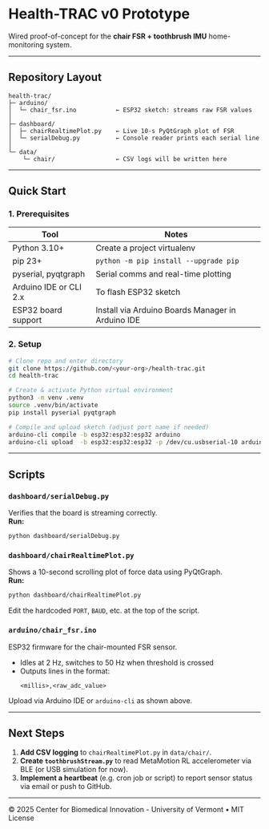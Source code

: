 # Health-TRAC v0 Prototype

Wired proof-of-concept for the **chair FSR + toothbrush IMU** home-monitoring system.

---

## Repository Layout

```
health-trac/
├─ arduino/
│  └─ chair_fsr.ino           ← ESP32 sketch: streams raw FSR values
│
├─ dashboard/
│  ├─ chairRealtimePlot.py    ← Live 10-s PyQtGraph plot of FSR
│  └─ serialDebug.py          ← Console reader prints each serial line
│
└─ data/
    └─ chair/                 ← CSV logs will be written here
```

---

## Quick Start

### 1. Prerequisites

| Tool                     | Notes |
|--------------------------|-------|
| Python 3.10+             | Create a project virtualenv |
| pip 23+                  | `python -m pip install --upgrade pip` |
| pyserial, pyqtgraph      | Serial comms and real-time plotting |
| Arduino IDE or CLI 2.x   | To flash ESP32 sketch |
| ESP32 board support      | Install via Arduino Boards Manager in Arduino IDE |

### 2. Setup

```bash
# Clone repo and enter directory
git clone https://github.com/<your-org>/health-trac.git
cd health-trac

# Create & activate Python virtual environment
python3 -m venv .venv
source .venv/bin/activate
pip install pyserial pyqtgraph

# Compile and upload sketch (adjust port name if needed)
arduino-cli compile -b esp32:esp32:esp32 arduino
arduino-cli upload  -b esp32:esp32:esp32 -p /dev/cu.usbserial-10 arduino
```

---

## Scripts

### `dashboard/serialDebug.py`
Verifies that the board is streaming correctly.  
**Run:**  
```bash
python dashboard/serialDebug.py
```

### `dashboard/chairRealtimePlot.py`
Shows a 10-second scrolling plot of force data using PyQtGraph.  
**Run:**  
```bash
python dashboard/chairRealtimePlot.py
```
Edit the hardcoded `PORT`, `BAUD`, etc. at the top of the script.

### `arduino/chair_fsr.ino`
ESP32 firmware for the chair-mounted FSR sensor.  
- Idles at 2 Hz, switches to 50 Hz when threshold is crossed  
- Outputs lines in the format:  
  ```
  <millis>,<raw_adc_value>
  ```

Upload via Arduino IDE or `arduino-cli` as shown above.

---

## Next Steps

1. **Add CSV logging** to `chairRealtimePlot.py` in `data/chair/`.
2. **Create `toothbrushStream.py`** to read MetaMotion RL accelerometer via BLE (or USB simulation for now).
3. **Implement a heartbeat** (e.g. cron job or script) to report sensor status via email or push to GitHub.

---

© 2025 Center for Biomedical Innovation - University of Vermont • MIT License
